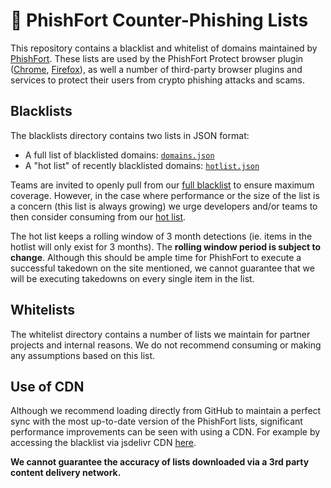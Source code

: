 # 🏰 PhishFort Counter-Phishing Lists

This repository contains a blacklist and whitelist of domains maintained by [PhishFort](https://www.phishfort.com). These lists are used by the PhishFort Protect browser plugin ([Chrome](https://chrome.google.com/webstore/detail/phishfort-protect/bdiohckpogchppdldbckcdjlklanhkfc), [Firefox](https://addons.mozilla.org/en-US/firefox/addon/protect/)), as well a number of third-party browser plugins and services to protect their users from crypto phishing attacks and scams.

## Blacklists

The blacklists directory contains two lists in JSON format:

-   A full list of blacklisted domains: [`domains.json`](blacklists/domains.json)
-   A "hot list" of recently blacklisted domains: [`hotlist.json`](blacklists/hotlist.json)

Teams are invited to openly pull from our [full blacklist](blacklists/domains.json) to ensure maximum coverage. However, in the case where performance or the size of the list is a concern (this list is always growing) we urge developers and/or teams to then consider consuming from our [hot list](blacklists/hotlist.json).

The hot list keeps a rolling window of 3 month detections (ie. items in the hotlist will only exist for 3 months). The **rolling window period is subject to change**. Although this should be ample time for PhishFort to execute a successful takedown on the site mentioned, we cannot guarantee that we will be executing takedowns on every single item in the list.

## Whitelists

The whitelist directory contains a number of lists we maintain for partner projects and internal reasons. We do not recommend consuming or making any assumptions based on this list.

## Use of CDN

Although we recommend loading directly from GitHub to maintain a perfect sync with the most up-to-date version of the PhishFort lists, significant performance improvements can be seen with using a CDN. For example by accessing the blacklist via jsdelivr CDN [here](https://cdn.jsdelivr.net/gh/phishfort/phishfort-lists@master/blacklists/domains.json).

**We cannot guarantee the accuracy of lists downloaded via a 3rd party content delivery network.**
